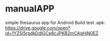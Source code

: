 # manualAPP
simple thesaurus app for Android
Build test .apk: https://drive.google.com/open?id=1YZSI5rpdkDdIGCe8cJPKB2mCAgHiN0EZ
